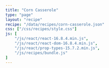 ```yaml
---
title: "Corn Casserole"
type: "page"
layout: "recipe"
recipe: "/data/recipes/corn-casserole.json"
css: ["/css/recipes/style.css"]
js: [
    "/js/react/react-16.8.4.min.js",
    "/js/react/react-dom-16.8.4.min.js",
    "/js/react/prop-types-15.7.2.min.js",
    "/js/recipes/bundle.js"
]
---
```

